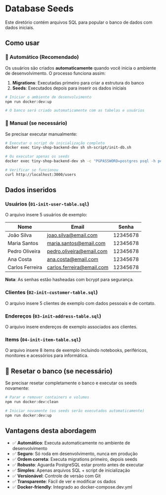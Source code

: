 # Database Seeds

Este diretório contém arquivos SQL para popular o banco de dados com dados iniciais.

## Como usar

### 🚀 Automático (Recomendado)

Os usuários são criados **automaticamente** quando você inicia o ambiente de desenvolvimento. O processo funciona assim:

1. **Migrations**: Executadas primeiro para criar a estrutura do banco
2. **Seeds**: Executados depois para inserir os dados iniciais

```bash
# Iniciar o ambiente de desenvolvimento
npm run docker:dev:up

# O banco será criado automaticamente com as tabelas e usuários
```

### 🔧 Manual (se necessário)

Se precisar executar manualmente:

```bash
# Executar o script de inicialização completo
docker exec tiny-shop-backend-dev sh sh-script/init-db.sh

# Ou executar apenas os seeds
docker exec tiny-shop-backend-dev sh -c "PGPASSWORD=postgres psql -h postgres -U postgres -d tiny_shop -f src/database/seed/01-init-user-table.sql"

# Verificar se funcionou
curl http://localhost:3000/users
```

## Dados inseridos

### Usuários (`01-init-user-table.sql`)

O arquivo insere 5 usuários de exemplo:

| Nome            | Email                     | Senha    |
| --------------- | ------------------------- | -------- |
| João Silva      | joao.silva@email.com      | 12345678 |
| Maria Santos    | maria.santos@email.com    | 12345678 |
| Pedro Oliveira  | pedro.oliveira@email.com  | 12345678 |
| Ana Costa       | ana.costa@email.com       | 12345678 |
| Carlos Ferreira | carlos.ferreira@email.com | 12345678 |

**Nota**: As senhas estão hasheadas com bcrypt para segurança.

### Clientes (`02-init-customer-table.sql`)

O arquivo insere 5 clientes de exemplo com dados pessoais e de contato.

### Endereços (`03-init-address-table.sql`)

O arquivo insere endereços de exemplo associados aos clientes.

### Items (`04-init-item-table.sql`)

O arquivo insere 8 items de exemplo incluindo notebooks, periféricos, monitores e acessórios para informática.

## 🔄 Resetar o banco (se necessário)

Se precisar resetar completamente o banco e executar os seeds novamente:

```bash
# Parar e remover containers e volumes
npm run docker:dev:clean

# Iniciar novamente (os seeds serão executados automaticamente)
npm run docker:dev:up
```

## Vantagens desta abordagem

- ✅ **Automático**: Executa automaticamente no ambiente de desenvolvimento
- ✅ **Seguro**: Só roda em desenvolvimento, nunca em produção
- ✅ **Ordem correta**: Executa migrations primeiro, depois seeds
- ✅ **Robusto**: Aguarda PostgreSQL estar pronto antes de executar
- ✅ **Simples**: Apenas arquivos SQL + script de inicialização
- ✅ **Versionável**: Controle de versão com Git
- ✅ **Transparente**: Fácil de ver e modificar os dados
- ✅ **Docker-friendly**: Integrado ao docker-compose.dev.yml
